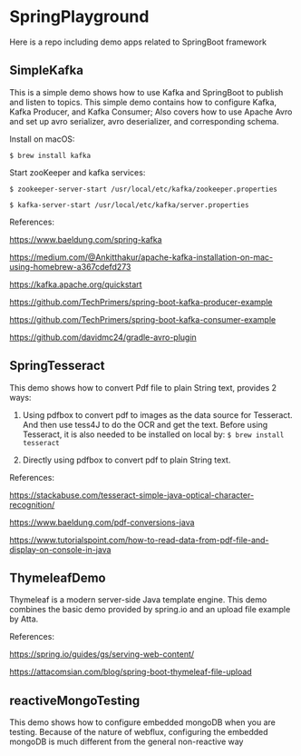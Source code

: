 # SpringPlayground

Here is a repo including demo apps related to SpringBoot framework

## SimpleKafka

This is a simple demo shows how to use Kafka and SpringBoot to publish and listen to topics. This simple demo contains how to configure Kafka, Kafka Producer, and Kafka Consumer; Also covers how to use Apache Avro and set up avro serializer, avro deserializer, and corresponding schema.

Install on macOS:

`
$ brew install kafka
`

Start zooKeeper and kafka services:

`
$ zookeeper-server-start /usr/local/etc/kafka/zookeeper.properties
`

`
$ kafka-server-start /usr/local/etc/kafka/server.properties
`

References:

https://www.baeldung.com/spring-kafka

https://medium.com/@Ankitthakur/apache-kafka-installation-on-mac-using-homebrew-a367cdefd273

https://kafka.apache.org/quickstart

https://github.com/TechPrimers/spring-boot-kafka-producer-example

https://github.com/TechPrimers/spring-boot-kafka-consumer-example

https://github.com/davidmc24/gradle-avro-plugin

## SpringTesseract

This demo shows how to convert Pdf file to plain String text, provides 2 ways:

1) Using pdfbox to convert pdf to images as the data source for Tesseract. And then use tess4J to do the OCR and get the text. Before using Tesseract, it is also needed to be installed on local by: `$ brew install tesseract`

2) Directly using pdfbox to convert pdf to plain String text.

References: 

https://stackabuse.com/tesseract-simple-java-optical-character-recognition/

https://www.baeldung.com/pdf-conversions-java

https://www.tutorialspoint.com/how-to-read-data-from-pdf-file-and-display-on-console-in-java

## ThymeleafDemo

Thymeleaf is a modern server-side Java template engine. This demo combines the basic demo provided by spring.io and an upload file example by Atta.

References: 

https://spring.io/guides/gs/serving-web-content/

https://attacomsian.com/blog/spring-boot-thymeleaf-file-upload

## reactiveMongoTesting

This demo shows how to configure embedded mongoDB when you are testing. Because of the nature of webflux, configuring the embedded mongoDB is much different from the general non-reactive way
